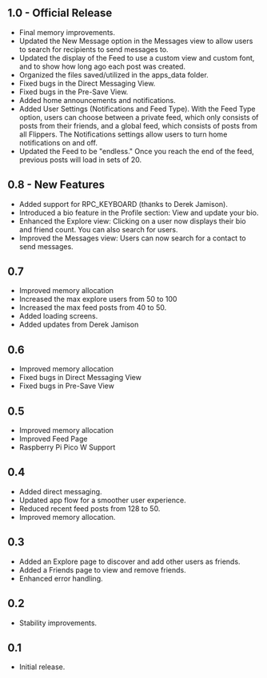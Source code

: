 ## 1.0 - Official Release
- Final memory improvements.
- Updated the New Message option in the Messages view to allow users to search for recipients to send messages to.
- Updated the display of the Feed to use a custom view and custom font, and to show how long ago each post was created.
- Organized the files saved/utilized in the apps_data folder.
- Fixed bugs in the Direct Messaging View.
- Fixed bugs in the Pre-Save View.
- Added home announcements and notifications.
- Added User Settings (Notifications and Feed Type). With the Feed Type option, users can choose between a private feed, which only consists of posts from their friends, and a global feed, which consists of posts from all Flippers. The Notifications settings allow users to turn home notifications on and off.
- Updated the Feed to be "endless." Once you reach the end of the feed, previous posts will load in sets of 20.

## 0.8 - New Features
- Added support for RPC_KEYBOARD (thanks to Derek Jamison).
- Introduced a bio feature in the Profile section: View and update your bio.
- Enhanced the Explore view: Clicking on a user now displays their bio and friend count. You can also search for users.
- Improved the Messages view: Users can now search for a contact to send messages.

## 0.7
- Improved memory allocation
- Increased the max explore users from 50 to 100
- Increased the max feed posts from 40 to 50.
- Added loading screens.
- Added updates from Derek Jamison

## 0.6
- Improved memory allocation
- Fixed bugs in Direct Messaging View
- Fixed bugs in Pre-Save View

## 0.5
- Improved memory allocation
- Improved Feed Page
- Raspberry Pi Pico W Support

## 0.4
- Added direct messaging.
- Updated app flow for a smoother user experience.
- Reduced recent feed posts from 128 to 50.
- Improved memory allocation.

## 0.3
- Added an Explore page to discover and add other users as friends.
- Added a Friends page to view and remove friends.
- Enhanced error handling.

## 0.2
- Stability improvements.

## 0.1
- Initial release.